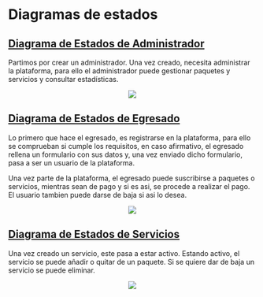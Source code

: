 # Diagramas de estados

## [Diagrama de Estados de Administrador](/Modelo_de_Dominio/Diagramas_de_Estado/Administrador/)

Partimos por crear un administrador. Una vez creado, necesita administrar la plataforma, para ello el administrador
puede gestionar paquetes y servicios y consultar estadísticas.


<div align="center">
  <image src="./Administrador/Diagrama_de_Estados_Administrador.svg" align="center">
</div>


## [Diagrama de Estados de Egresado](/Modelo_de_Dominio/Diagramas_de_Estado/Egresado/)

Lo primero que hace el egresado, es registrarse en la plataforma, para ello se comprueban si cumple los requisitos,
en caso afirmativo, el egresado rellena un formulario con sus datos y, una vez enviado dicho formulario, pasa a ser un usuario de la
plataforma.
    
Una vez parte de la plataforma, el egresado puede suscribirse a paquetes o servicios, mientras sean de pago y si es asi, se procede a realizar el pago. 
El usuario tambien puede darse de baja si asi lo desea. 


<div align="center">
  <image src="./Egresado/Diagrama_de_Estados_Egresado.svg" align="center">
</div>


## [Diagrama de Estados de Servicios](/Modelo_de_Dominio/Diagramas_de_Estado/Servicios/)


Una vez creado un servicio, este pasa a estar activo. Estando activo, el servicio se puede añadir o quitar de un paquete. Si se 
quiere dar de baja un servicio se puede eliminar.


<div align="center">
  <image src="./Servicios/Diagrama_de_Estados_Servicios.svg" align="center">
</div>